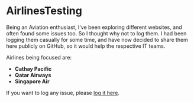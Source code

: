 # AirlinesTesting

Being an Aviation enthusiast, I've been exploring different websites, and often found some issues too. So I thought why not to log them. I had been logging them casually for some time, and have now decided to share them here publicly on GitHub, so it would help the respective IT teams.

Airlines being focused are:

- **Cathay Pacific**
- **Qatar Airways**
- **Singapore Air**

If you want to log any issue, please [log it here](https://forms.office.com/r/uM9XMAd6pg).

